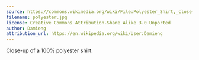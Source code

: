 ```yaml
---
source: https://commons.wikimedia.org/wiki/File:Polyester_Shirt,_close-up.jpg
filename: polyester.jpg
license: Creative Commons Attribution-Share Alike 3.0 Unported
author: Damieng
attribution_url: https://en.wikipedia.org/wiki/User:Damieng
---
```

Close-up of a 100% polyester shirt.
